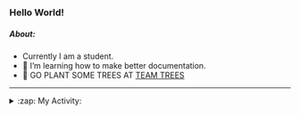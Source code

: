 ### Hello World!

##### About:
- Currently I am a student.
- 🌱 I’m learning how to make better documentation.
- 🌱 GO PLANT SOME TREES AT [TEAM TREES](https://teamtrees.org/)

---
<details>
  <summary>:zap: My Activity:</summary>
  
<!--START_SECTION:waka-->
![Code Time](http://img.shields.io/badge/Code%20Time-1%2C127%20hrs%206%20mins-blue)

**I'm a Night 🦉** 

```text
🌞 Morning                1196 commits        ██░░░░░░░░░░░░░░░░░░░░░░░   08.52 % 
🌆 Daytime                5156 commits        █████████░░░░░░░░░░░░░░░░   36.75 % 
🌃 Evening                4010 commits        ███████░░░░░░░░░░░░░░░░░░   28.58 % 
🌙 Night                  3669 commits        ███████░░░░░░░░░░░░░░░░░░   26.15 % 
```
📅 **I'm Most Productive on Wednesday** 

```text
Monday                   2160 commits        ████░░░░░░░░░░░░░░░░░░░░░   15.39 % 
Tuesday                  1745 commits        ███░░░░░░░░░░░░░░░░░░░░░░   12.44 % 
Wednesday                3307 commits        ██████░░░░░░░░░░░░░░░░░░░   23.57 % 
Thursday                 1647 commits        ███░░░░░░░░░░░░░░░░░░░░░░   11.74 % 
Friday                   1357 commits        ██░░░░░░░░░░░░░░░░░░░░░░░   09.67 % 
Saturday                 1279 commits        ██░░░░░░░░░░░░░░░░░░░░░░░   09.12 % 
Sunday                   2536 commits        █████░░░░░░░░░░░░░░░░░░░░   18.07 % 
```


📊 **This Week I Spent My Time On** 

```text
🔥 Editors: 
VS Code                  5 hrs 23 mins       █████████████████████████   100.00 % 

🐱‍💻 Projects: 
praise                   4 hrs 41 mins       ██████████████████████░░░   87.14 % 
discord-bot              30 mins             ██░░░░░░░░░░░░░░░░░░░░░░░   09.34 % 
CSF22                    11 mins             █░░░░░░░░░░░░░░░░░░░░░░░░   03.52 % 
```


 Last Updated on 23/05/2023 00:13:12 UTC
<!--END_SECTION:waka-->
</details>
